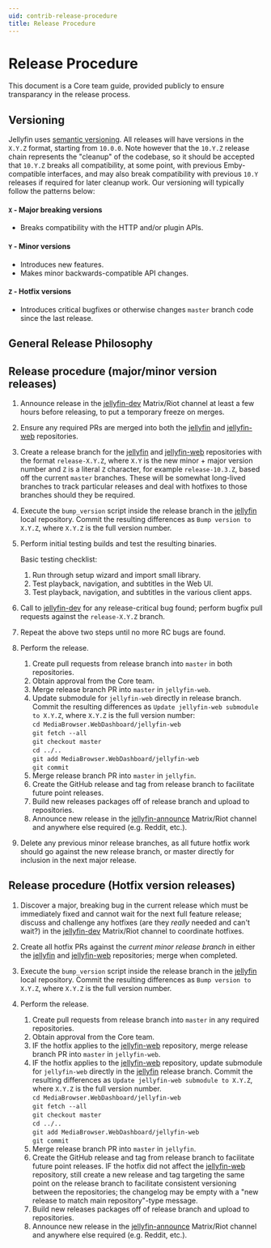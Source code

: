 ```yaml
---
uid: contrib-release-procedure
title: Release Procedure
---
```


# Release Procedure

This document is a Core team guide, provided publicly to ensure transparancy in the release process.

## Versioning

Jellyfin uses [semantic versioning](https://semver.org). All releases will have versions in the `X.Y.Z` format, starting from `10.0.0`. Note however that the `10.Y.Z` release chain represents the "cleanup" of the codebase, so it should be accepted that `10.Y.Z` breaks all compatibility, at some point, with previous Emby-compatible interfaces, and may also break compatibility with previous `10.Y` releases if required for later cleanup work. Our versioning will typically follow the patterns below:

#### `X` - Major breaking versions

* Breaks compatibility with the HTTP and/or plugin APIs.

#### `Y` - Minor versions

* Introduces new features.
* Makes minor backwards-compatible API changes.

#### `Z` - Hotfix versions

* Introduces critical bugfixes or otherwise changes `master` branch code since the last release.

## General Release Philosophy

## Release procedure (major/minor version releases)

1. Announce release in the [jellyfin-dev](https://matrix.to/#/#jellyfin-dev:matrix.org) Matrix/Riot channel at least a few hours before releasing, to put a temporary freeze on merges.

1. Ensure any required PRs are merged into both the [jellyfin](https://github.com/jellyfin/jellyfin) and [jellyfin-web](https://github.com/jellyfin/jellyfin-web) repositories.

1. Create a release branch for the [jellyfin](https://github.com/jellyfin/jellyfin) and [jellyfin-web](https://github.com/jellyfin/jellyfin-web) repositories with the format `release-X.Y.Z`, where `X.Y` is the new minor + major version number and `Z` is a literal `Z` character, for example `release-10.3.Z`, based off the current `master` branches. These will be somewhat long-lived branches to track particular releases and deal with hotfixes to those branches should they be required.

1. Execute the `bump_version` script inside the release branch in the [jellyfin](https://github.com/jellyfin/jellyfin) local repository. Commit the resulting differences as `Bump version to X.Y.Z`, where `X.Y.Z` is the full version number.

1. Perform initial testing builds and test the resulting binaries.

    Basic testing checklist:

    1. Run through setup wizard and import small library.  
    1. Test playback, navigation, and subtitles in the Web UI.  
    1. Test playback, navigation, and subtitles in the various client apps.  

1. Call to [jellyfin-dev](https://matrix.to/#/#jellyfin-dev:matrix.org) for any release-critical bug found; perform bugfix pull requests against the `release-X.Y.Z` branch.

1. Repeat the above two steps until no more RC bugs are found.

1. Perform the release.

    1. Create pull requests from release branch into `master` in both repositories.  
    1. Obtain approval from the Core team.  
    1. Merge release branch PR into `master` in `jellyfin-web`.
    1. Update submodule for `jellyfin-web` directly in release branch. Commit the resulting differences as `Update jellyfin-web submodule to X.Y.Z`, where `X.Y.Z` is the full version number:  
        `cd MediaBrowser.WebDashboard/jellyfin-web`  
        `git fetch --all`  
        `git checkout master`  
        `cd ../..`  
        `git add MediaBrowser.WebDashboard/jellyfin-web`  
        `git commit`  
    1. Merge release branch PR into `master` in `jellyfin`.
    1. Create the GitHub release and tag from release branch to facilitate future point releases.  
    1. Build new releases packages off of release branch and upload to repositories.  
    1. Announce new release in the [jellyfin-announce](https://matrix.to/#/#jellyfin-announce:matrix.org) Matrix/Riot channel and anywhere else required (e.g. Reddit, etc.).

1. Delete any previous minor release branches, as all future hotfix work should go against the new release branch, or master directly for inclusion in the next major release.

## Release procedure (Hotfix version releases)

1. Discover a major, breaking bug in the current release which must be immediately fixed and cannot wait for the next full feature release; discuss and challenge any hotfixes (are they *really* needed and can't wait?) in the [jellyfin-dev](https://matrix.to/#/#jellyfin-dev:matrix.org) Matrix/Riot channel to coordinate hotfixes.

1. Create all hotfix PRs against the *current minor release branch* in either the [jellyfin](https://github.com/jellyfin/jellyfin) and [jellyfin-web](https://github.com/jellyfin/jellyfin-web) repositories; merge when completed.

1. Execute the `bump_version` script inside the release branch in the [jellyfin](https://github.com/jellyfin/jellyfin) local repository. Commit the resulting differences as `Bump version to X.Y.Z`, where `X.Y.Z` is the full version number.

1. Perform the release.

    1. Create pull requests from release branch into `master` in any required repositories.  
    1. Obtain approval from the Core team.  
    1. IF the hotfix applies to the [jellyfin-web](https://github.com/jellyfin/jellyfin-web) repository, merge release branch PR into `master` in `jellyfin-web`.
    1. IF the hotfix applies to the [jellyfin-web](https://github.com/jellyfin/jellyfin-web) repository, update submodule for `jellyfin-web` directly in the [jellyfin](https://github.com/jellyfin/jellyfin) release branch. Commit the resulting differences as `Update jellyfin-web submodule to X.Y.Z`, where `X.Y.Z` is the full version number.  
        `cd MediaBrowser.WebDashboard/jellyfin-web`  
        `git fetch --all`  
        `git checkout master`  
        `cd ../..`  
        `git add MediaBrowser.WebDashboard/jellyfin-web`  
        `git commit`  
    1. Merge release branch PR into `master` in `jellyfin`.
    1. Create the GitHub release and tag from release branch to facilitate future point releases. IF the hotfix did not affect the [jellyfin-web](https://github.com/jellyfin/jellyfin-web) repository, still create a new release and tag targeting the same point on the release branch to facilitate consistent versioning between the repositories; the changelog may be empty with a "new release to match main repository"-type message.
    1. Build new releases packages off of release branch and upload to repositories.  
    1. Announce new release in the [jellyfin-announce](https://matrix.to/#/#jellyfin-announce:matrix.org) Matrix/Riot channel and anywhere else required (e.g. Reddit, etc.).
